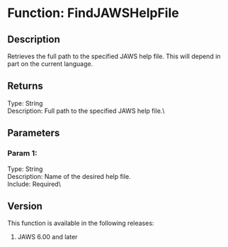 # Function: FindJAWSHelpFile

## Description

Retrieves the full path to the specified JAWS help file. This will
depend in part on the current language.

## Returns

Type: String\
Description: Full path to the specified JAWS help file.\

## Parameters

### Param 1:

Type: String\
Description: Name of the desired help file.\
Include: Required\

## Version

This function is available in the following releases:

1.  JAWS 6.00 and later
